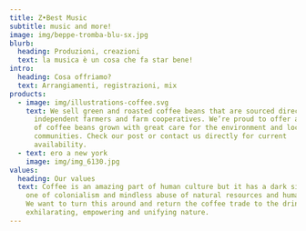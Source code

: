 ```yaml
---
title: Z•Best Music
subtitle: music and more!
image: img/beppe-tromba-blu-sx.jpg
blurb:
  heading: Produzioni, creazioni
  text: la musica è un cosa che fa star bene!
intro:
  heading: Cosa offriamo?
  text: Arrangiamenti, registrazioni, mix
products:
  - image: img/illustrations-coffee.svg
    text: We sell green and roasted coffee beans that are sourced directly from
      independent farmers and farm cooperatives. We’re proud to offer a variety
      of coffee beans grown with great care for the environment and local
      communities. Check our post or contact us directly for current
      availability.
  - text: ero a new york
    image: img/img_6130.jpg
values:
  heading: Our values
  text: Coffee is an amazing part of human culture but it has a dark side too –
    one of colonialism and mindless abuse of natural resources and human lives.
    We want to turn this around and return the coffee trade to the drink’s
    exhilarating, empowering and unifying nature.
---
```

